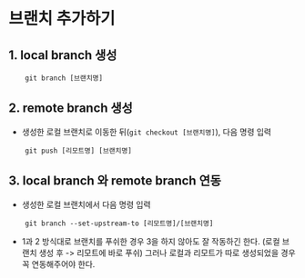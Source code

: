 # 브랜치 추가하기

## 1. local branch 생성
```shell
    git branch [브랜치명]
```

## 2. remote branch 생성
- 생성한 로컬 브랜치로 이동한 뒤(`git checkout [브랜치명]`), 다음 명령 입력
```shell
    git push [리모트명] [브랜치명]
```

## 3. local branch 와 remote branch 연동
- 생성한 로컬 브랜치에서 다음 명령 입력
```shell
    git branch --set-upstream-to [리모트명]/[브랜치명]
```
- 1과 2 방식대로 브랜치를 푸쉬한 경우 3을 하지 않아도 잘 작동하긴 한다. (로컬 브랜치 생성 후 -> 리모트에 바로 푸쉬) 그러나 로컬과 리모트가 따로 생성되었을 경우 꼭 연동해주어야 한다.
